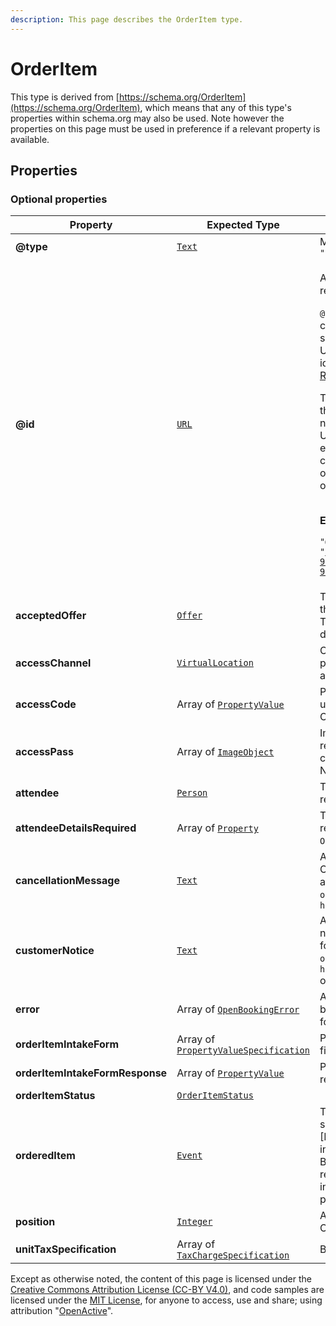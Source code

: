 ```yaml
---
description: This page describes the OrderItem type.
---
```


# OrderItem

This type is derived from [https://schema.org/OrderItem](https://schema.org/OrderItem), which means that any of this type's properties within schema.org may also be used. Note however the properties on this page must be used in preference if a relevant property is available.

## **Properties**

### **Optional properties**

| Property                        | Expected Type                                                                                                         | Description                                                                                                                                                                                                                                                                                                                                                                                                                                                                                                                                                                                                                                                                                                                                                                                                                |
| ------------------------------- | --------------------------------------------------------------------------------------------------------------------- | -------------------------------------------------------------------------------------------------------------------------------------------------------------------------------------------------------------------------------------------------------------------------------------------------------------------------------------------------------------------------------------------------------------------------------------------------------------------------------------------------------------------------------------------------------------------------------------------------------------------------------------------------------------------------------------------------------------------------------------------------------------------------------------------------------------------------- |
| **@type**                       |  [`Text`](https://schema.org/Text)                                                                                    |  Must always be present and set to `"@type": "OrderItem"`                                                                                                                                                                                                                                                                                                                                                                                                                                                                                                                                                                                                                                                                                                                                                                  |
| **@id**                         |  [`URL`](https://schema.org/URL)                                                                                      | <p>A unique URI-based identifier for the record.</p><p><code>@id</code> properties are used as identifiers for compatibility with JSON-LD. The value of such a property must always be an absolute URI that provides a stable globally unique identifier for the resource, as described in <a href="https://tools.ietf.org/html/rfc3986">RFC3986</a>.</p><p>The primary purpose of the URI format in this context is to provide natural namespacing for the identifier. Hence, the URI itself may not resolve to a valid endpoint, but must use a domain name controlled by the resource owner (the organisation responsible for the OpenActive open data feed).</p><p><br><strong>Example</strong></p><p><code>"@id": "https://api.example.com/orders/1a80eca5-99f1-4e9a-81da-937e5621b246#/orderedItem/12345"</code></p> |
| **acceptedOffer**               |  [`Offer`](https://developer.openactive.io/data-model/types/offer)                                                    | The offer from the associated orderedItem that has been selected by the Customer. The price of this includes or excludes tax depending on the taxMode of the Order.                                                                                                                                                                                                                                                                                                                                                                                                                                                                                                                                                                                                                                                        |
| **accessChannel**               |  [`VirtualLocation`](https://developer.openactive.io/data-model/types/virtuallocation)                                | Channel through which the user can participate in the Opportunity. Not applicable for an OrderQuote.                                                                                                                                                                                                                                                                                                                                                                                                                                                                                                                                                                                                                                                                                                                       |
| **accessCode**                  |  Array of [`PropertyValue`](https://developer.openactive.io/data-model/types/propertyvalue)                           | PropertyValue that contains a text value usable for entrance. Not applicable for an OrderQuote.                                                                                                                                                                                                                                                                                                                                                                                                                                                                                                                                                                                                                                                                                                                            |
| **accessPass**                  |  Array of [`ImageObject`](https://developer.openactive.io/data-model/types/imageobject)                               | ImageObject or Barcode that contains reference to an asset (e.g. Barcode, QR code image or PDF) usable for entrance. Not applicable for an OrderQuote.                                                                                                                                                                                                                                                                                                                                                                                                                                                                                                                                                                                                                                                                     |
| **attendee**                    |  [`Person`](https://developer.openactive.io/data-model/types/person)                                                  | The person attending the Opportunity related to the OrderItem.                                                                                                                                                                                                                                                                                                                                                                                                                                                                                                                                                                                                                                                                                                                                                             |
| **attendeeDetailsRequired**     |  Array of [`Property`](https://schema.org/Property)                                                                   | The properties of `schema:Person` that are required to describe an `attendee` for this `OrderItem`.                                                                                                                                                                                                                                                                                                                                                                                                                                                                                                                                                                                                                                                                                                                        |
| **cancellationMessage**         |  [`Text`](https://schema.org/Text)                                                                                    | A message set by the Seller in the event of Opportunity cancellation, only applicable for an `Order` and where the `OrderItem` has `orderItemStatus` set to `https://openactive.io/SellerCancelled`                                                                                                                                                                                                                                                                                                                                                                                                                                                                                                                                                                                                                        |
| **customerNotice**              |  [`Text`](https://schema.org/Text)                                                                                    | A message set by the Seller to trigger a notification to the Customer, only applicable for an `Order` and where the `OrderItem` has `orderItemStatus` set to `https://openactive.io/OrderItemConfirmed` or `https://openactive.io/CustomerAttended`                                                                                                                                                                                                                                                                                                                                                                                                                                                                                                                                                                        |
| **error**                       |  Array of [`OpenBookingError`](https://developer.openactive.io/data-model/types/openbookingerror)                     | Array of errors related to the OrderItem being included in the Order, only applicable for an OrderQuote.                                                                                                                                                                                                                                                                                                                                                                                                                                                                                                                                                                                                                                                                                                                   |
| **orderItemIntakeForm**         |  Array of [`PropertyValueSpecification`](https://developer.openactive.io/data-model/types/propertyvaluespecification) | PropertyValueSpecifications that describe fields in the orderItemIntakeForm.                                                                                                                                                                                                                                                                                                                                                                                                                                                                                                                                                                                                                                                                                                                                               |
| **orderItemIntakeFormResponse** |  Array of [`PropertyValue`](https://developer.openactive.io/data-model/types/propertyvalue)                           | PropertyValues that contains a text value responses to the orderItemIntakeForm.                                                                                                                                                                                                                                                                                                                                                                                                                                                                                                                                                                                                                                                                                                                                            |
| **orderItemStatus**             |  [`OrderItemStatus`](https://openactive.io/OrderItemStatus)                                                           |                                                                                                                                                                                                                                                                                                                                                                                                                                                                                                                                                                                                                                                                                                                                                                                                                            |
| **orderedItem**                 |  [`Event`](https://developer.openactive.io/data-model/types/event)                                                    | The specific bookable Thing that has been selected by the Customer. See the \[Modelling-Opportunity-Data] for more information on these types. Note that the Broker Request and Orders feed only require id within these objects to be included; in these contexts, all other properties are ignored.                                                                                                                                                                                                                                                                                                                                                                                                                                                                                                                      |
| **position**                    |  [`Integer`](https://schema.org/Integer)                                                                              | An integer representing the order of OrderItems within the array.                                                                                                                                                                                                                                                                                                                                                                                                                                                                                                                                                                                                                                                                                                                                                          |
| **unitTaxSpecification**        |  Array of [`TaxChargeSpecification`](https://developer.openactive.io/data-model/types/taxchargespecification)         | Breakdown of tax payable for the OrderItem.                                                                                                                                                                                                                                                                                                                                                                                                                                                                                                                                                                                                                                                                                                                                                                                |

Except as otherwise noted, the content of this page is licensed under the [Creative Commons Attribution License (CC-BY V4.0)](https://creativecommons.org/licenses/by/4.0/), and code samples are licensed under the [MIT License](https://opensource.org/licenses/MIT), for anyone to access, use and share; using attribution "[OpenActive](https://www.openactive.io)".
